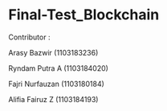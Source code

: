 # Final-Test_Blockchain
 
Contributor : 

Arasy Bazwir (1103183236)

Ryndam Putra A (1103184020)

Fajri Nurfauzan (1103180184)

Alifia Fairuz Z (1103184193)
